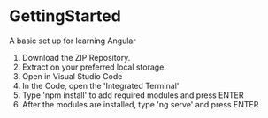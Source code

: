 # GettingStarted
A basic set up for learning Angular
1. Download the ZIP Repository.
2. Extract on your preferred local storage.
3. Open in Visual Studio Code
4. In the Code, open the 'Integrated Terminal'
5. Type 'npm install' to add required modules and press ENTER
6. After the modules are installed, type 'ng serve' and press ENTER
